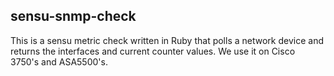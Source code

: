 ## sensu-snmp-check
This is a sensu metric check written in Ruby that polls a network device and returns the interfaces and current counter values.  We use it on Cisco 3750's and ASA5500's.  
